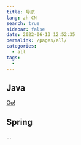 ```yaml
---
title: 导航
lang: zh-CN
search: true
sidebar: false
date: 2022-06-13 12:52:35
permalink: /pages/all/
categories: 
  - all
tags: 
  - 
---
```


## Java

[Go!](/pages/javase/index/)

## Spring

...
